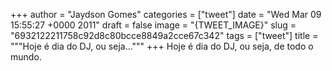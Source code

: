 
+++
author = "Jaydson Gomes"
categories = ["tweet"]
date = "Wed Mar 09 15:55:27 +0000 2011"
draft = false
image = "{TWEET_IMAGE}"
slug = "6932122211758c92d8c80bcce8849a2cce67c342"
tags = ["tweet"]
title = """Hoje é dia do DJ, ou seja..."""
+++
Hoje é dia do DJ, ou seja, de todo o mundo.
